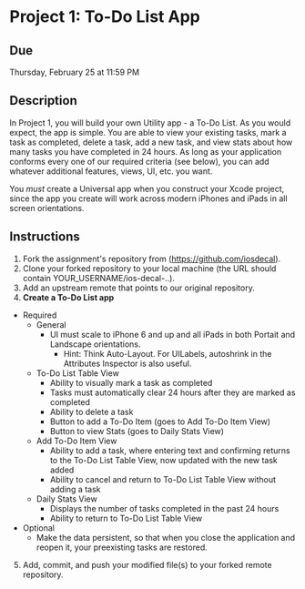 # Project 1: To-Do List App

## Due
Thursday, February 25 at 11:59 PM

## Description 
In Project 1, you will build your own Utility app - a To-Do List.  As you would
expect, the app is simple. You are able to view your existing tasks, mark a task
as completed, delete a task, add a new task, and view stats about how many tasks
you have completed in 24 hours. As long as your application conforms every one
of our required criteria (see below), you can add whatever additional features,
views, UI, etc. you want. 

You *must* create a Universal app when you construct your Xcode project, since
the app you create will work across modern iPhones and iPads in all screen
orientations.

## Instructions
1. Fork the assignment's repository from (https://github.com/iosdecal).
2. Clone your forked repository to your local machine (the URL should contain
   YOUR_USERNAME/ios-decal-..).
3. Add an upstream remote that points to our original repository.
4. **Create a To-Do List app**
  * Required
    * General
      * UI must scale to iPhone 6 and up and all iPads in both Portait and
      Landscape orientations.
        * Hint: Think Auto-Layout. For UILabels, autoshrink in the Attributes
        Inspector is also useful. 
    * To-Do List Table View
      * Ability to visually mark a task as completed
      * Tasks must automatically clear 24 hours after they are marked as
      completed
      * Ability to delete a task
      * Button to add a To-Do Item (goes to Add To-Do Item View)
      * Button to view Stats (goes to Daily Stats View)
    * Add To-Do Item View
      * Ability to add a task, where entering text and confirming returns to the
      To-Do List Table View, now updated with the new task added
      * Ability to cancel and return to To-Do List Table View without adding a
      task
    * Daily Stats View 
      * Displays the number of tasks completed in the past 24 hours
      * Ability to return to To-Do List Table View
  * Optional
    * Make the data persistent, so that when you close the application and
    reopen it, your preexisting tasks are restored.
5. Add, commit, and push your modified file(s) to your forked remote repository.
